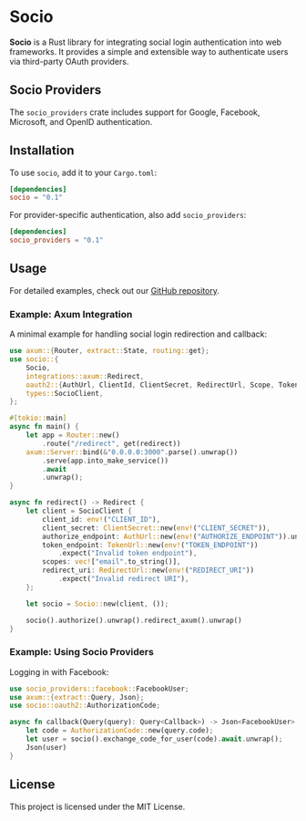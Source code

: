 # Socio

**Socio** is a Rust library for integrating social login authentication into web frameworks. It provides a simple and extensible way to authenticate users via third-party OAuth providers.

## Socio Providers

The `socio_providers` crate includes support for Google, Facebook, Microsoft, and OpenID authentication.

## Installation

To use `socio`, add it to your `Cargo.toml`:

```toml
[dependencies]
socio = "0.1"
```

For provider-specific authentication, also add `socio_providers`:

```toml
[dependencies]
socio_providers = "0.1"
```

## Usage

For detailed examples, check out our [GitHub repository](https://github.com/m-haisham/socio).

### Example: Axum Integration

A minimal example for handling social login redirection and callback:

```rust
use axum::{Router, extract::State, routing::get};
use socio::{
    Socio,
    integrations::axum::Redirect,
    oauth2::{AuthUrl, ClientId, ClientSecret, RedirectUrl, Scope, TokenUrl},
    types::SocioClient,
};

#[tokio::main]
async fn main() {
    let app = Router::new()
        .route("/redirect", get(redirect))
    axum::Server::bind(&"0.0.0.0:3000".parse().unwrap())
        .serve(app.into_make_service())
        .await
        .unwrap();
}

async fn redirect() -> Redirect {
    let client = SocioClient {
        client_id: env!("CLIENT_ID"),
        client_secret: ClientSecret::new(env!("CLIENT_SECRET")),
        authorize_endpoint: AuthUrl::new(env!("AUTHORIZE_ENDPOINT")).unwrap(),
        token_endpoint: TokenUrl::new(env!("TOKEN_ENDPOINT"))
            .expect("Invalid token endpoint"),
        scopes: vec!["email".to_string()],
        redirect_uri: RedirectUrl::new(env!("REDIRECT_URI"))
            .expect("Invalid redirect URI"),
    };

    let socio = Socio::new(client, ());

    socio().authorize().unwrap().redirect_axum().unwrap()
}
```

### Example: Using Socio Providers

Logging in with Facebook:

```rust
use socio_providers::facebook::FacebookUser;
use axum::{extract::Query, Json};
use socio::oauth2::AuthorizationCode;

async fn callback(Query(query): Query<Callback>) -> Json<FacebookUser> {
    let code = AuthorizationCode::new(query.code);
    let user = socio().exchange_code_for_user(code).await.unwrap();
    Json(user)
}
```

## License

This project is licensed under the MIT License.

